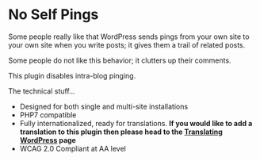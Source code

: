 # No Self Pings

Some people really like that WordPress sends pings from your own site to your own site when you write posts; it gives them a trail of related posts.

Some people do not like this behavior; it clutters up their comments.

This plugin disables intra-blog pinging.

The technical stuff...

* Designed for both single and multi-site installations
* PHP7 compatible
* Fully internationalized, ready for translations. **If you would like to add a translation to this plugin then please head to the [Translating WordPress](https://translate.wordpress.org/projects/wp-plugins/no-self-ping "Translating WordPress") page**
* WCAG 2.0 Compliant at AA level